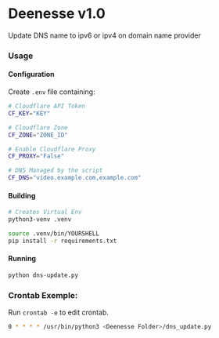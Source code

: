# Deenesse v1.0
Update DNS name to ipv6 or ipv4 on domain name provider

### Usage
#### Configuration
Create `.env` file containing:

```bash
# Cloudflare API Token
CF_KEY="KEY"

# Cloudflare Zone
CF_ZONE="ZONE_ID"

# Enable Cloudflare Proxy
CF_PROXY="False"

# DNS Managed by the script
CF_DNS="video.example.com,example.com"
```

#### Building
```bash
# Creates Virtual Env
python3-venv .venv

source .venv/bin/YOURSHELL
pip install -r requirements.txt
```

#### Running
```bash
python dns-update.py
```

### Crontab Exemple:
Run `crontab -e` to edit crontab.
```bash
0 * * * * /usr/bin/python3 <Deenesse Folder>/dns_update.py
```
